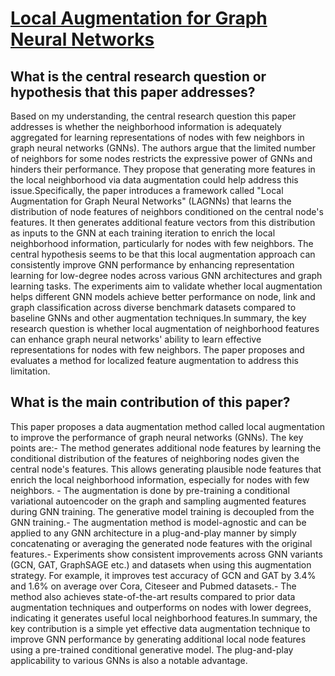 # [Local Augmentation for Graph Neural Networks](https://arxiv.org/abs/2109.03856)

## What is the central research question or hypothesis that this paper addresses?

Based on my understanding, the central research question this paper addresses is whether the neighborhood information is adequately aggregated for learning representations of nodes with few neighbors in graph neural networks (GNNs). The authors argue that the limited number of neighbors for some nodes restricts the expressive power of GNNs and hinders their performance. They propose that generating more features in the local neighborhood via data augmentation could help address this issue.Specifically, the paper introduces a framework called "Local Augmentation for Graph Neural Networks" (LAGNNs) that learns the distribution of node features of neighbors conditioned on the central node's features. It then generates additional feature vectors from this distribution as inputs to the GNN at each training iteration to enrich the local neighborhood information, particularly for nodes with few neighbors. The central hypothesis seems to be that this local augmentation approach can consistently improve GNN performance by enhancing representation learning for low-degree nodes across various GNN architectures and graph learning tasks. The experiments aim to validate whether local augmentation helps different GNN models achieve better performance on node, link and graph classification across diverse benchmark datasets compared to baseline GNNs and other augmentation techniques.In summary, the key research question is whether local augmentation of neighborhood features can enhance graph neural networks' ability to learn effective representations for nodes with few neighbors. The paper proposes and evaluates a method for localized feature augmentation to address this limitation.


## What is the main contribution of this paper?

This paper proposes a data augmentation method called local augmentation to improve the performance of graph neural networks (GNNs). The key points are:- The method generates additional node features by learning the conditional distribution of the features of neighboring nodes given the central node's features. This allows generating plausible node features that enrich the local neighborhood information, especially for nodes with few neighbors. - The augmentation is done by pre-training a conditional variational autoencoder on the graph and sampling augmented features during GNN training. The generative model training is decoupled from the GNN training.- The augmentation method is model-agnostic and can be applied to any GNN architecture in a plug-and-play manner by simply concatenating or averaging the generated node features with the original features.- Experiments show consistent improvements across GNN variants (GCN, GAT, GraphSAGE etc.) and datasets when using this augmentation strategy. For example, it improves test accuracy of GCN and GAT by 3.4% and 1.6% on average over Cora, Citeseer and Pubmed datasets.- The method also achieves state-of-the-art results compared to prior data augmentation techniques and outperforms on nodes with lower degrees, indicating it generates useful local neighborhood features.In summary, the key contribution is a simple yet effective data augmentation technique to improve GNN performance by generating additional local node features using a pre-trained conditional generative model. The plug-and-play applicability to various GNNs is also a notable advantage.
